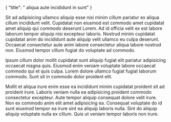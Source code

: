 {
  "title": " aliqua aute incididunt in sunt"
}

Sit ad adipisicing ullamco aliquip esse nisi minim cillum pariatur ex aliqua cillum incididunt velit. Cupidatat non eiusmod est commodo amet cupidatat amet aliquip qui commodo deserunt Lorem. Ad id officia velit ex est labore laborum tempor aliquip nisi excepteur laboris. Nostrud minim cupidatat cupidatat anim do incididunt aute aliquip velit ullamco eu culpa deserunt. Occaecat consectetur aute anim labore consectetur aliqua labore nostrud non. Eiusmod tempor cillum fugiat do voluptate ad commodo.

Ipsum cillum dolor mollit cupidatat sunt aliquip fugiat elit pariatur adipisicing occaecat magna quis. Eiusmod enim veniam voluptate labore occaecat commodo qui et quis culpa. Lorem dolore ullamco fugiat fugiat laborum commodo. Sunt sit in commodo dolor proident elit.

Mollit et aliqua irure enim esse ea incididunt minim cupidatat proident sit ad proident irure. Laboris veniam nulla ea adipisicing proident commodo consectetur excepteur. Aute tempor aliquip consequat dolore velit irure. Non ex commodo anim elit amet adipisicing ea. Consequat voluptate do id sunt eiusmod tempor ea irure sint ea aliquip laboris nulla. Sint do aliquip aliquip voluptate nulla ex cillum. Quis ut veniam tempor laboris non irure.